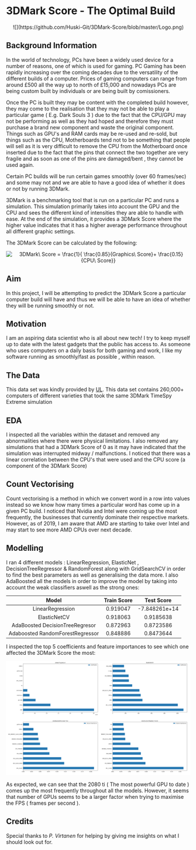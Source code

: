# 3DMark Score - The Optimal Build
<center>
![](https://github.com/Huski-Git/3DMark-Score/blob/master/Logo.png)
</center>

## Background Information
In the world of technology, PCs have been a widely used device for a number of reasons, one of which is used for gaming. PC Gaming has been rapidly increasing over the coming decades due to the versatility of the different builds of a computer. Prices of gaming computers can range from around £500 all the way up to north of £15,000 and nowadays PCs are being custom built by individuals or are being built by comissioners.

Once the PC is built they may be content with the completed build however, they may come to the realisation that they may not be able to play a particular game ( E.g. Dark Souls 3 ) due to the fact that the CPU/GPU may not be performing as well as they had hoped and therefore they must purchase a brand new component and waste the original component. Things such as GPU's and RAM cards may be re-used and re-sold, but things such as the CPU, Motherboards tend not to be something that people will sell as it is very difficult to remove the CPU from the Motherboard once inserted due to the fact that the pins that connect the two together are very fragile and as soon as one of the pins are damaged/bent , they cannot be used again.

Certain PC builds will be run certain games smoothly (over 60 frames/sec) and some may not and we are able to have a good idea of whether it does or not by running 3DMark.

3DMark is a benchmarking tool that is run on a particular PC and runs a simulation. This simulation primarily takes into account the GPU and the CPU and sees the different kind of intensities they are able to handle with ease. At the end of the simulation, it provides a 3DMark Score where the higher value indicates that it has a higher average performance throughout all different graphic settings.

The 3DMark Score can be calculated by the following:

<p align="center">
<img src="http://www.sciweavers.org/tex2img.php?eq=3DMark%5C%20Score%20%3D%20%20%5Cfrac%7B1%7D%7B%20%5Cfrac%7B0.85%7D%7BGraphics%5C%20Score%7D%2B%20%5Cfrac%7B0.15%7D%7BCPU%5C%20Score%7D%7D%20&bc=White&fc=Black&im=png&fs=12&ff=arev&edit=0" align="center" border="0" alt="3DMark\ Score =  \frac{1}{ \frac{0.85}{Graphics\ Score}+ \frac{0.15}{CPU\ Score}} " width="325 height="75" />
</p>

## Aim
In this project, I will be attempting to predict the 3DMark Score a particular computer build will have and thus we will be able to have an idea of whether they will be running smoothly or not. 

## Motivation 
I am an aspiring data scientist who is all about new tech! I try to keep myself up to date with the latest gadgets that the public has access to. As someone who uses computers on a daily basis for both gaming and work, I like my software running as smoothly/fast as possible , within reason.

## The Data
This data set was kindly provided by [UL](https://benchmarks.ul.com/?_ga=2.90438675.845709998.1584355578-1822667800.1580462866). This data set contains 260,000+ computers of different varieties that took the same 3DMark TimeSpy Extreme simulation

## EDA

I inspected all the variables within the dataset and removed any abnormalities where there were physical limitations. I also removed any simulations that had a 3DMark Score of 0 as it may have indicated that the simulation was interrupted midway / malfunctions. I noticed that there was a linear correlation between the CPU's that were used and the CPU score (a component of the 3DMark Score)

## Count Vectorising

Count vectorising is a method in which we convert word in a row into values instead so we know how many times a particular word has come up in a given PC build. I noticed that Nvidia and Intel were coming up the most frequently, the businesses that currently dominate their respective markets. However, as of 2019, I am aware that AMD are starting to take over Intel and may start to see more AMD CPUs over next decade.

## Modelling

I ran 4 different models : LinearRegression, ElasticNet , DecisionTreeRegressor & RandomForest along with GridSearchCV in order to find the best parameters as well as generalising the data more. I also AdaBoosted all the models in order to improve the model by taking into account the weak classifiers aswell as the strong ones:

<center>
  
|             Model              | Train Score |  Test Score  |
|:------------------------------:|:-----------:|:------------:|
|LinearRegression                |  0.919047   |-7.848261e+14 |
|ElasticNetCV                    |  0.918063   |  0.9185638   |
|AdaBoosted DecisionTreeRegresor |  0.872963   |  0.8723586   |
|Adaboosted RandomForestRegressor|  0.848886   |  0.8473644   |

</center>

I inspected the top 5 coefficients and feature importances to see which one affected the 3DMark Score the most:

![](https://github.com/Huski-Git/3DMark-Score/blob/master/Coefficients_and_features.png)

As expected, we can see that the 2080 ti ( The most powerful GPU to date ) comes up the most frequently throughout all the models. However, it seems that number of GPUs seems to be a larger factor when trying to maximise the FPS ( frames per second ).

## Credits
Special thanks to *P. Virtanen* for helping by giving me insights on what I should look out for.
